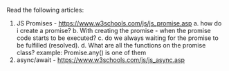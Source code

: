 Read the following articles:
1) JS Promises - https://www.w3schools.com/js/js_promise.asp
  a. how do i create a promise?
  b. With creating the promise - when the promise code starts to be executed?
  c. do we always waiting for the promise to be fulfilled (resolved).
  d. What are all the functions on the promise class?
  example: Promise.any() is one of them
2) async/await - https://www.w3schools.com/js/js_async.asp